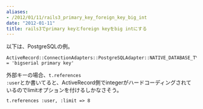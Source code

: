 ```yaml
---
aliases:
- /2012/01/11/rails3_primary_key_foreign_key_big_int
date: "2012-01-11"
title: rails3でprimary keyとforeign keyをbig intにする
---
```

以下は、PostgreSQLの例。
<code><pre>ActiveRecord::ConnectionAdapters::PostgreSQLAdapter::NATIVE_DATABASE_TYPES[:primary_key] = 'bigserial primary key' </pre></code>
外部キーの場合、<code>t.references :user</code>とか書いてると、ActiveRecord側でintegerがハードコーディングされているのでlimitオプションを付けるしかなさそう。
<code><pre>t.references :user, :limit => 8</pre></code>